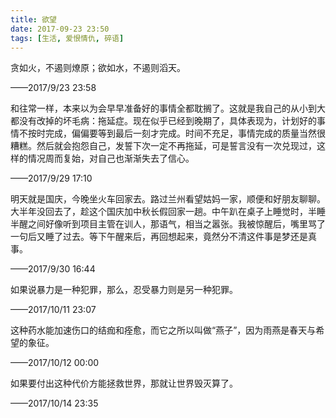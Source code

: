 ```yaml
---
title: 欲望
date: 2017-09-23 23:50
tags: [生活, 爱恨情仇, 碎语]
---
```


贪如火，不遏则燎原；欲如水，不遏则滔天。


<!--more-->


——2017/9/23 23:58

和往常一样，本来以为会早早准备好的事情全都耽搁了。这就是我自己的从小到大都没有改掉的坏毛病：拖延症。现在似乎已经到晚期了，具体表现为，计划好的事情不按时完成，偏偏要等到最后一刻才完成。时间不充足，事情完成的质量当然很糟糕。然后就会抱怨自己，发誓下次一定不再拖延，可是誓言没有一次兑现过，这样的情况周而复始，对自己也渐渐失去了信心。

——2017/9/29 17:10

明天就是国庆，今晚坐火车回家去。路过兰州看望姑妈一家，顺便和好朋友聊聊。大半年没回去了，趁这个国庆加中秋长假回家一趟。中午趴在桌子上睡觉时，半睡半醒之间好像听到项目主管在训人，那语气，相当之嚣张。我被惊醒后，嘴里骂了一句后又睡了过去。等下午醒来后，再回想起来，竟然分不清这件事是梦还是真事。

——2017/9/30 16:44

如果说暴力是一种犯罪，那么，忍受暴力则是另一种犯罪。

——2017/10/11 23:07

这种药水能加速伤口的结痂和痊愈，而它之所以叫做“燕子”，因为雨燕是春天与希望的象征。

——2017/10/12 00:00

如果要付出这种代价方能拯救世界，那就让世界毁灭算了。

——2017/10/14 23:35
